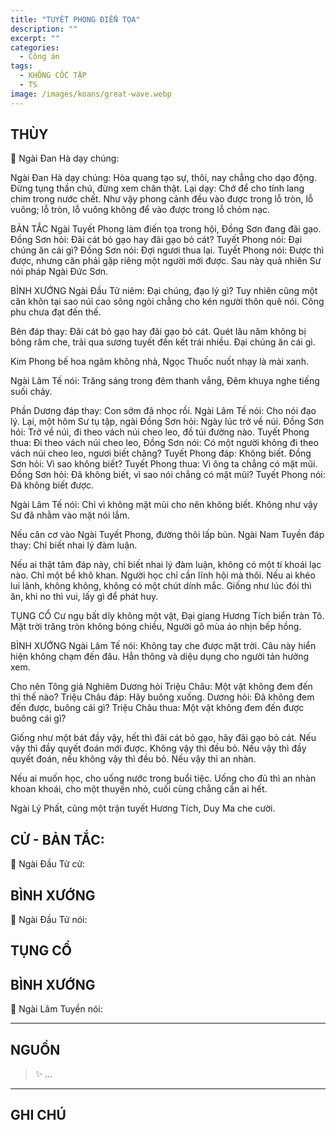 ```yaml
---
title: "TUYẾT PHONG ĐIỂN TỌA"
description: ""
excerpt: ""
categories:
  - Công án
tags:
  - KHÔNG CỐC TẬP
  - TS 
image: /images/koans/great-wave.webp
---
```


## THÙY

📢 Ngài Đan Hà dạy chúng:



Ngài Đan Hà dạy chúng: Hòa quang tạo sự, thôi, nay chẳng cho dạo động. Đừng tụng thần chú, đừng xem chân thật. Lại dạy: Chớ để cho tính lang chim trong nước chết. Như vậy phong cảnh đều vào được trong lỗ tròn, lỗ vuông; lỗ tròn, lỗ vuông không để vào được trong lỗ chỏm nạc.

BẢN TẮC
Ngài Tuyết Phong làm điến tọa trong hội, Đồng Sơn đang đãi gạo.
Đồng Sơn hỏi: Đãi cát bỏ gạo hay đãi gạo bỏ cát?
Tuyết Phong nói: Đại chúng ăn cái gì?
Đồng Sơn nói: Đợi ngươi thua lại.
Tuyết Phong nói: Được thì được, nhưng căn phải gặp riêng một người mới được.
Sau này quả nhiên Sư nói pháp Ngài Đức Sơn.

BÌNH XƯỚNG
Ngài Đầu Tử niêm: Đại chúng, đạo lý gì?
Tuy nhiên cũng một căn khôn tại sao núi cao sông ngòi chẳng cho kén người thôn quê nói. Công phu chưa đạt đến thế.

Bên đáp thay: Đãi cát bỏ gạo hay đãi gạo bỏ cát. Quét lâu năm không bị bông râm che, trải qua sương tuyết đến kết trái nhiều. Đại chúng ăn cái gì.

Kim Phong bế hoa ngâm không nhà,
Ngọc Thuốc nuốt nhạy là mài xanh.

Ngài Lâm Tế nói: Trăng sáng trong đêm thanh vắng,
Đêm khuya nghe tiếng suối chảy.

Phần Dương đáp thay: Con sớm đã nhọc rồi.
Ngài Lâm Tế nói: Cho nói đạo lý.
Lại, một hôm Sư tụ tập, ngài Đồng Sơn hỏi: Ngày lúc trở về núi. Đồng Sơn hỏi: Trở về núi, đi theo vách núi cheo leo, đồ túi đường nào.
Tuyết Phong thua: Đi theo vách núi cheo leo, Đồng Sơn nói: Có một người không đi theo vách núi cheo leo, ngươi biết chăng?
Tuyết Phong đáp: Không biết.
Đồng Sơn hỏi: Vì sao không biết?
Tuyết Phong thua: Vì ông ta chẳng có mặt mũi.
Đồng Sơn hỏi: Đã không biết, vì sao nói chẳng có mặt mũi?
Tuyết Phong nói: Đã không biết được.

Ngài Lâm Tế nói: Chỉ vì không mặt mũi cho nên không biết. Không như vậy Sư đã nhằm vào mặt nói lắm.

Nếu căn cơ vào Ngài Tuyết Phong, đường thôi lấp bùn.
Ngài Nam Tuyền đáp thay: Chỉ biết nhai lý đàm luận.

Nếu ai thật tâm đáp này, chỉ biết nhai lý đàm luận, không có một tí khoái lạc nào. Chỉ một bề khô khan. Người học chỉ cần lĩnh hội mà thôi. Nếu ai khéo lui lãnh, không không, không có một chút dính mắc. Giống như lúc đói thì ăn, khi no thì vui, lấy gì để phát huy.

TỤNG CỔ
Cư ngụ bất dĩy không một vật,
Đại giang Hương Tích biển tràn Tô.
Mặt trời trăng tròn không bóng chiều,
Người gõ mùa áo nhịn bếp hồng.

BÌNH XƯỚNG
Ngài Lâm Tế nói: Không tay che được mặt trời. Câu này hiển hiện không chạm đến đâu. Hẳn thông và diệu dụng cho người tản hưởng xem.

Cho nên Tông giả Nghiêm Dương hỏi Triệu Châu: Một vật không đem đến thì thế nào?
Triệu Châu đáp: Hãy buông xuống.
Dương hỏi: Đã không đem đến được, buông cái gì?
Triệu Châu thua: Một vật không đem đến được buông cái gì?

Giống như một bát đầy vậy, hết thì đãi cát bỏ gạo, hãy đãi gạo bỏ cát. Nếu vậy thì đầy quyết đoán mới được. Không vậy thì đều bỏ. Nếu vậy thì đầy quyết đoán, nếu không vậy thì đều bỏ. Nếu vậy thì an nhàn.

Nếu ai muốn học, cho uống nước trong buổi tiệc. Uống cho đủ thì an nhàn khoan khoái, cho một thuyền nhỏ, cuối cùng chẳng cần ai hết.

Ngài Lý Phất, cũng một trận tuyết Hương Tích, Duy Ma che cười.

## CỬ - BẢN TẮC:

📢 Ngài Đầu Tử cử:

> 

## BÌNH XƯỚNG

📢 Ngài Đầu Tử nói:


## TỤNG CỔ

> 

## BÌNH XƯỚNG

📢 Ngài Lâm Tuyền nói:



<hr class="blog-rule" />

## NGUỒN

> ✨ ...

<hr class="blog-rule" />

## GHI CHÚ

[^1]: ⭐️ <a href="/masters/" target="_blank">🔗 TS </a>


